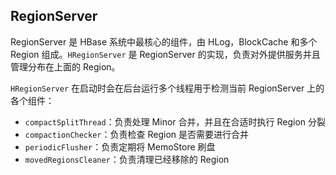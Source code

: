 ## RegionServer

RegionServer 是 HBase 系统中最核心的组件，由 HLog，BlockCache 和多个 Region 组成。`HRegionServer` 是 RegionServer 的实现，负责对外提供服务并且管理分布在上面的 Region。

`HRegionServer` 在启动时会在后台运行多个线程用于检测当前 RegionServer 上的各个组件：

- `compactSplitThread`：负责处理 Minor 合并，并且在合适时执行 Region 分裂
- `compactionChecker`：负责检查 Region 是否需要进行合并
- `periodicFlusher`：负责定期将 MemoStore 刷盘
- `movedRegionsCleaner`：负责清理已经移除的 Region
